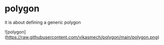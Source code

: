 # polygon
it is about defining a generic polygon

![polygon] (https://raw.githubusercontent.com/vikasmech/polygon/main/polygon.png)
